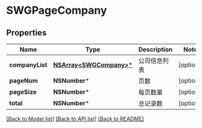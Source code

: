 # SWGPageCompany

## Properties
Name | Type | Description | Notes
------------ | ------------- | ------------- | -------------
**companyList** | [**NSArray&lt;SWGCompany&gt;***](SWGCompany.md) | 公司信息列表 | [optional] 
**pageNum** | **NSNumber*** | 页数 | [optional] 
**pageSize** | **NSNumber*** | 每页数量 | [optional] 
**total** | **NSNumber*** | 总记录数 | [optional] 

[[Back to Model list]](../README.md#documentation-for-models) [[Back to API list]](../README.md#documentation-for-api-endpoints) [[Back to README]](../README.md)


